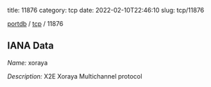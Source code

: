 title: 11876
category: tcp
date: 2022-02-10T22:46:10
slug: tcp/11876

[portdb](/) / [tcp](/category/tcp.html) / 11876


## IANA Data

_Name:_ xoraya

_Description:_ X2E Xoraya Multichannel protocol


